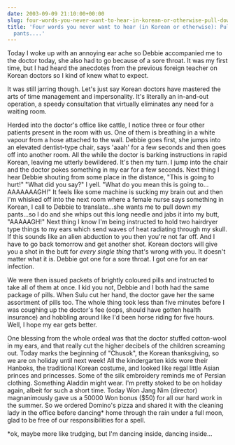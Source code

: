 ```yaml
---
date: 2003-09-09 21:10:00+00:00
slug: four-words-you-never-want-to-hear-in-korean-or-otherwise-pull-down-your-pants
title: 'Four words you never want to hear (in Korean or otherwise): Pull down your
  pants....'
---
```


Today I woke up with an annoying ear ache so Debbie accompanied me to the doctor today, she also had to go because of a sore throat. It was my first time, but I had heard the anecdotes from the previous foreign teacher on Korean doctors so I kind of knew what to expect. 

It was still jarring though. Let's just say Korean doctors have mastered the arts of time management and impersonality. It's literally an in-and-out operation, a speedy consultation that virtually eliminates any need for a waiting room. 

Herded into the doctor's office like cattle, I notice three or four other patients present in the room with us. One of them is breathing in a white vapour from a hose attached to the wall. Debbie goes first, she jumps into an elevated dentist-type chair, says 'aaah' for a few seconds and then goes off into another room. All the while the doctor is barking instructions in rapid Korean, leaving me utterly bewildered. It's then my turn. I jump into the chair and the doctor pokes something in my ear for a few seconds. Next thing I hear Debbie shouting from some place in the distance, "This is going to hurt!" "What did you say?" I yell. "What do you mean this is going to... AAAAAAAGH!" It feels like some machine is sucking my brain out and then I'm whisked off into the next room where a female nurse says something in Korean, I call to Debbie to translate...she wants me to pull down my pants...so I do and she whips out this long needle and jabs it into my butt, "AAAAAGH!" Next thing I know I'm being instructed to hold two hairdryer type things to my ears which send waves of heat radiating through my skull. If this sounds like an alien abduction to you then you're not far off. And I have to go back tomorrow and get another shot. Korean doctors will give you a shot in the butt for _every single thing_ that's wrong with you. It doesn't matter what it is. Debbie got one for a sore throat. I got one for an ear infection.  

We were then issued packets of brightly coloured pills and instructed to take all of them at once. I kid you not, Debbie and I both had the same package of pills. When Sulu cut her hand, the doctor gave her the same assortment of pills too. The whole thing took less than five minutes before I was coughing up the doctor's fee (oops, should have gotten health insurance) and hobbling around like I'd been horse riding for five hours. Well, I hope my ear gets better.

One blessing from the whole ordeal was that the doctor stuffed cotton-wool in my ears, and that really cut the higher decibels of the children screaming out. Today marks the beginning of "Chusok", the Korean thanksgiving, so we are on holiday until next week! All the kindergarten kids wore their Hanboks, the traditional Korean costume, and looked like regal little Asian princes and princesses. Some of the silk embroidery reminds me of Persian clothing. Something Aladdin might wear. I'm pretty stoked to be on holiday again, albeit for such a short time. Today Won Jang Nim (director) magnanimously gave us a 50000 Won bonus ($50) for all our hard work in the summer. So we ordered Domino's pizza and shared it with the cleaning lady in the office before dancing* home through the rain under a full moon, glad to be free of our responsibilities for a spell.

*ok, maybe more like trudging, but I'm dancing inside, dancing inside...
